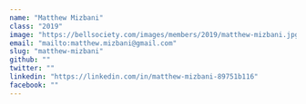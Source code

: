```yaml
---
name: "Matthew Mizbani"
class: "2019"
image: "https://bellsociety.com/images/members/2019/matthew-mizbani.jpg"
email: "mailto:matthew.mizbani@gmail.com"
slug: "matthew-mizbani"
github: ""
twitter: ""
linkedin: "https://linkedin.com/in/matthew-mizbani-89751b116"
facebook: ""
---
```

